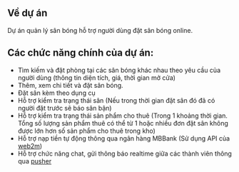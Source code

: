 ## Về dự án

Dự án quản lý sân bóng hỗ trợ người dùng đặt sân bóng online. 

## Các chức năng chính của dự án:
- Tìm kiếm và đặt phòng tại các sân bóng khác nhau theo yêu cầu của người dùng (thông tin diện tích, giá, thời gian mở cửa)
- Thêm, xem chi tiết và đặt sân bóng.
- Đặt sân kèm theo dụng cụ
- Hỗ trợ kiểm tra trạng thái sân (Nếu trong thời gian đặt sân đó đã có người đặt trước sẽ báo sân bận)
- Hỗ trợ kiểm tra trạng thái sản phẩm cho thuê (Trong 1 khoảng thời gian. Tổng số lượng sản phẩm thuê có thể từ 1 hoặc nhiều đơn đặt sân không được lớn hơn số sản phẩm cho thuê trong kho)
- Hỗ trợ nạp tiền tự động thông qua ngân hàng MBBank (Sử dụng API của [web2m](https://api.web2m.com/))
- Hỗ trợ chức năng chat, gửi thông báo realtime giữa các thành viên thông qua [pusher](https://pusher.com/)
